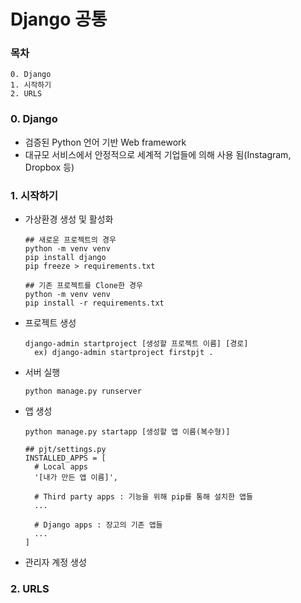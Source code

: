 # Django 공통

### 목차

```
0. Django
1. 시작하기
2. URLS
```

### 0. Django

* 검증된 Python 언어 기반 Web framework
* 대규모 서비스에서 안정적으로 세계적 기업들에 의해 사용 됨(Instagram, Dropbox 등)

### 1. 시작하기

* 가상환경 생성 및 활성화

  ```
  ## 새로운 프로젝트의 경우
  python -m venv venv
  pip install django
  pip freeze > requirements.txt
  
  ## 기존 프로젝트를 Clone한 경우
  python -m venv venv
  pip install -r requirements.txt
  ```

* 프로젝트 생성

  ```
  django-admin startproject [생성할 프로젝트 이름] [경로]
  	ex) django-admin startproject firstpjt .
  ```

* 서버 실행

  ```
  python manage.py runserver
  ```

* 앱 생성

  ```
  python manage.py startapp [생성할 앱 이름(복수형)]
  ```

  ```
  ## pjt/settings.py
  INSTALLED_APPS = [
  	# Local apps
  	'[내가 만든 앱 이름]',
  	
  	# Third party apps : 기능을 위해 pip를 통해 설치한 앱들
  	...
  	
  	# Django apps : 장고의 기존 앱들
  	...
  ]
  ```

* 관리자 계정 생성

### 2. URLS

